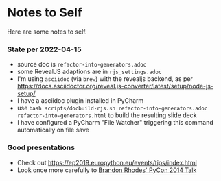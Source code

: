 # Notes to Self

Here are some notes to self.

### State per 2022-04-15

- source doc is `refactor-into-generators.adoc`
- some RevealJS adaptions are in `rjs_settings.adoc`
- I'm using `asciidoc` (via `brew`) with the revealjs backend, as per
  https://docs.asciidoctor.org/reveal.js-converter/latest/setup/node-js-setup/ 
- I have a asciidoc plugin installed in PyCharm
- use `bash scripts/docbuild-rjs.sh refactor-into-generators.adoc refactor-into-generators.html`
  to build the resulting slide deck
- I have configured a PyCharm "File Watcher" triggering this command automatically on file save
 
### Good presentations
- Check out https://ep2019.europython.eu/events/tips/index.html
- Look once more carefully to [Brandon Rhodes' PyCon 2014 Talk](https://www.youtube.com/watch?v=fYlnfvKVDoM&t=331s&ab_channel=PyCon2014)
